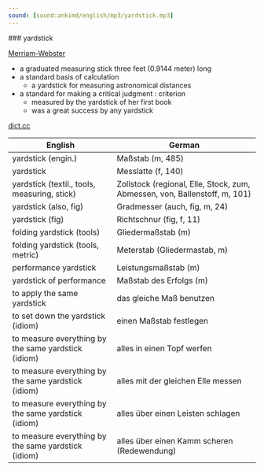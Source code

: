 ```yaml
---
sound: [sound:ankimd/english/mp3/yardstick.mp3]
---
```


\### yardstick

[Merriam-Webster](https://www.merriam-webster.com/dictionary/yardstick)

- a graduated measuring stick three feet (0.9144 meter) long
- a standard basis of calculation
    - a yardstick for measuring astronomical distances
- a standard for making a critical judgment : criterion
    - measured by the yardstick of her first book
    - was a great success by any yardstick

[dict.cc](https://www.dict.cc/yardstick)

| English        | German       |
| -------------- | ------------ |
| yardstick (engin.) | Maßstab (m, 485) |
| yardstick | Messlatte (f, 140) |
| yardstick (textil., tools, measuring, stick) | Zollstock (regional, Elle, Stock, zum, Abmessen, von, Ballenstoff, m, 101) |
| yardstick (also, fig) | Gradmesser (auch, fig, m, 24) |
| yardstick (fig) | Richtschnur (fig, f, 11) |
| folding yardstick (tools) | Gliedermaßstab (m) |
| folding yardstick (tools, metric) | Meterstab (Gliedermastab, m) |
| performance yardstick | Leistungsmaßstab (m) |
| yardstick of performance | Maßstab des Erfolgs (m) |
| to apply the same yardstick | das gleiche Maß benutzen |
| to set down the yardstick (idiom) | einen Maßstab festlegen |
| to measure everything by the same yardstick (idiom) | alles in einen Topf werfen |
| to measure everything by the same yardstick (idiom) | alles mit der gleichen Elle messen |
| to measure everything by the same yardstick (idiom) | alles über einen Leisten schlagen |
| to measure everything by the same yardstick (idiom) | alles über einen Kamm scheren (Redewendung) |
